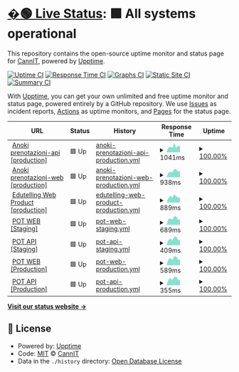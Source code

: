 # [�🟢 Live Status](https://cannavit.github.io/upptime/): <!--live status--> **🟩 All systems operational**

This repository contains the open-source uptime monitor and status page for [CannIT](https://demo.upptime.js.org), powered by [Upptime](https://github.com/upptime/upptime).

[![Uptime CI](https://github.com/cannavit/upptime/workflows/Uptime%20CI/badge.svg)](https://github.com/cannavit/upptime/actions?query=workflow%3A%22Uptime+CI%22)
[![Response Time CI](https://github.com/cannavit/upptime/workflows/Response%20Time%20CI/badge.svg)](https://github.com/cannavit/upptime/actions?query=workflow%3A%22Response+Time+CI%22)
[![Graphs CI](https://github.com/cannavit/upptime/workflows/Graphs%20CI/badge.svg)](https://github.com/cannavit/upptime/actions?query=workflow%3A%22Graphs+CI%22)
[![Static Site CI](https://github.com/cannavit/upptime/workflows/Static%20Site%20CI/badge.svg)](https://github.com/cannavit/upptime/actions?query=workflow%3A%22Static+Site+CI%22)
[![Summary CI](https://github.com/cannavit/upptime/workflows/Summary%20CI/badge.svg)](https://github.com/cannavit/upptime/actions?query=workflow%3A%22Summary+CI%22)

With [Upptime](https://upptime.js.org), you can get your own unlimited and free uptime monitor and status page, powered entirely by a GitHub repository. We use [Issues](https://github.com/cannavit/upptime/issues) as incident reports, [Actions](https://github.com/cannavit/upptime/actions) as uptime monitors, and [Pages](https://demo.upptime.js.org) for the status page.

<!--start: status pages-->
<!-- This summary is generated by Upptime (https://github.com/upptime/upptime) -->
<!-- Do not edit this manually, your changes will be overwritten -->
<!-- prettier-ignore -->
| URL | Status | History | Response Time | Uptime |
| --- | ------ | ------- | ------------- | ------ |
| <img alt="" src="https://icons.duckduckgo.com/ip3/prenotazioni-api.cloud.anoki.it.ico" height="13"> [Anoki prenotazioni-api [production]](https://prenotazioni-api.cloud.anoki.it/reservation-be/swagger-ui.html) | 🟩 Up | [anoki-prenotazioni-api-production.yml](https://github.com/cannavit/upptime/commits/HEAD/history/anoki-prenotazioni-api-production.yml) | <details><summary><img alt="Response time graph" src="./graphs/anoki-prenotazioni-api-production/response-time-week.png" height="20"> 1041ms</summary><br><a href="https://cannavit.github.io/upptime/history/anoki-prenotazioni-api-production"><img alt="Response time 1047" src="https://img.shields.io/endpoint?url=https%3A%2F%2Fraw.githubusercontent.com%2Fcannavit%2Fupptime%2FHEAD%2Fapi%2Fanoki-prenotazioni-api-production%2Fresponse-time.json"></a><br><a href="https://cannavit.github.io/upptime/history/anoki-prenotazioni-api-production"><img alt="24-hour response time 1182" src="https://img.shields.io/endpoint?url=https%3A%2F%2Fraw.githubusercontent.com%2Fcannavit%2Fupptime%2FHEAD%2Fapi%2Fanoki-prenotazioni-api-production%2Fresponse-time-day.json"></a><br><a href="https://cannavit.github.io/upptime/history/anoki-prenotazioni-api-production"><img alt="7-day response time 1041" src="https://img.shields.io/endpoint?url=https%3A%2F%2Fraw.githubusercontent.com%2Fcannavit%2Fupptime%2FHEAD%2Fapi%2Fanoki-prenotazioni-api-production%2Fresponse-time-week.json"></a><br><a href="https://cannavit.github.io/upptime/history/anoki-prenotazioni-api-production"><img alt="30-day response time 971" src="https://img.shields.io/endpoint?url=https%3A%2F%2Fraw.githubusercontent.com%2Fcannavit%2Fupptime%2FHEAD%2Fapi%2Fanoki-prenotazioni-api-production%2Fresponse-time-month.json"></a><br><a href="https://cannavit.github.io/upptime/history/anoki-prenotazioni-api-production"><img alt="1-year response time 1047" src="https://img.shields.io/endpoint?url=https%3A%2F%2Fraw.githubusercontent.com%2Fcannavit%2Fupptime%2FHEAD%2Fapi%2Fanoki-prenotazioni-api-production%2Fresponse-time-year.json"></a></details> | <details><summary><a href="https://cannavit.github.io/upptime/history/anoki-prenotazioni-api-production">100.00%</a></summary><a href="https://cannavit.github.io/upptime/history/anoki-prenotazioni-api-production"><img alt="All-time uptime 99.99%" src="https://img.shields.io/endpoint?url=https%3A%2F%2Fraw.githubusercontent.com%2Fcannavit%2Fupptime%2FHEAD%2Fapi%2Fanoki-prenotazioni-api-production%2Fuptime.json"></a><br><a href="https://cannavit.github.io/upptime/history/anoki-prenotazioni-api-production"><img alt="24-hour uptime 100.00%" src="https://img.shields.io/endpoint?url=https%3A%2F%2Fraw.githubusercontent.com%2Fcannavit%2Fupptime%2FHEAD%2Fapi%2Fanoki-prenotazioni-api-production%2Fuptime-day.json"></a><br><a href="https://cannavit.github.io/upptime/history/anoki-prenotazioni-api-production"><img alt="7-day uptime 100.00%" src="https://img.shields.io/endpoint?url=https%3A%2F%2Fraw.githubusercontent.com%2Fcannavit%2Fupptime%2FHEAD%2Fapi%2Fanoki-prenotazioni-api-production%2Fuptime-week.json"></a><br><a href="https://cannavit.github.io/upptime/history/anoki-prenotazioni-api-production"><img alt="30-day uptime 100.00%" src="https://img.shields.io/endpoint?url=https%3A%2F%2Fraw.githubusercontent.com%2Fcannavit%2Fupptime%2FHEAD%2Fapi%2Fanoki-prenotazioni-api-production%2Fuptime-month.json"></a><br><a href="https://cannavit.github.io/upptime/history/anoki-prenotazioni-api-production"><img alt="1-year uptime 99.99%" src="https://img.shields.io/endpoint?url=https%3A%2F%2Fraw.githubusercontent.com%2Fcannavit%2Fupptime%2FHEAD%2Fapi%2Fanoki-prenotazioni-api-production%2Fuptime-year.json"></a></details>
| <img alt="" src="https://icons.duckduckgo.com/ip3/prenota.cloud.anoki.it.ico" height="13"> [Anoki prenotazioni-web [production]](https://prenota.cloud.anoki.it/) | 🟩 Up | [anoki-prenotazioni-web-production.yml](https://github.com/cannavit/upptime/commits/HEAD/history/anoki-prenotazioni-web-production.yml) | <details><summary><img alt="Response time graph" src="./graphs/anoki-prenotazioni-web-production/response-time-week.png" height="20"> 938ms</summary><br><a href="https://cannavit.github.io/upptime/history/anoki-prenotazioni-web-production"><img alt="Response time 885" src="https://img.shields.io/endpoint?url=https%3A%2F%2Fraw.githubusercontent.com%2Fcannavit%2Fupptime%2FHEAD%2Fapi%2Fanoki-prenotazioni-web-production%2Fresponse-time.json"></a><br><a href="https://cannavit.github.io/upptime/history/anoki-prenotazioni-web-production"><img alt="24-hour response time 990" src="https://img.shields.io/endpoint?url=https%3A%2F%2Fraw.githubusercontent.com%2Fcannavit%2Fupptime%2FHEAD%2Fapi%2Fanoki-prenotazioni-web-production%2Fresponse-time-day.json"></a><br><a href="https://cannavit.github.io/upptime/history/anoki-prenotazioni-web-production"><img alt="7-day response time 938" src="https://img.shields.io/endpoint?url=https%3A%2F%2Fraw.githubusercontent.com%2Fcannavit%2Fupptime%2FHEAD%2Fapi%2Fanoki-prenotazioni-web-production%2Fresponse-time-week.json"></a><br><a href="https://cannavit.github.io/upptime/history/anoki-prenotazioni-web-production"><img alt="30-day response time 928" src="https://img.shields.io/endpoint?url=https%3A%2F%2Fraw.githubusercontent.com%2Fcannavit%2Fupptime%2FHEAD%2Fapi%2Fanoki-prenotazioni-web-production%2Fresponse-time-month.json"></a><br><a href="https://cannavit.github.io/upptime/history/anoki-prenotazioni-web-production"><img alt="1-year response time 885" src="https://img.shields.io/endpoint?url=https%3A%2F%2Fraw.githubusercontent.com%2Fcannavit%2Fupptime%2FHEAD%2Fapi%2Fanoki-prenotazioni-web-production%2Fresponse-time-year.json"></a></details> | <details><summary><a href="https://cannavit.github.io/upptime/history/anoki-prenotazioni-web-production">100.00%</a></summary><a href="https://cannavit.github.io/upptime/history/anoki-prenotazioni-web-production"><img alt="All-time uptime 99.96%" src="https://img.shields.io/endpoint?url=https%3A%2F%2Fraw.githubusercontent.com%2Fcannavit%2Fupptime%2FHEAD%2Fapi%2Fanoki-prenotazioni-web-production%2Fuptime.json"></a><br><a href="https://cannavit.github.io/upptime/history/anoki-prenotazioni-web-production"><img alt="24-hour uptime 100.00%" src="https://img.shields.io/endpoint?url=https%3A%2F%2Fraw.githubusercontent.com%2Fcannavit%2Fupptime%2FHEAD%2Fapi%2Fanoki-prenotazioni-web-production%2Fuptime-day.json"></a><br><a href="https://cannavit.github.io/upptime/history/anoki-prenotazioni-web-production"><img alt="7-day uptime 100.00%" src="https://img.shields.io/endpoint?url=https%3A%2F%2Fraw.githubusercontent.com%2Fcannavit%2Fupptime%2FHEAD%2Fapi%2Fanoki-prenotazioni-web-production%2Fuptime-week.json"></a><br><a href="https://cannavit.github.io/upptime/history/anoki-prenotazioni-web-production"><img alt="30-day uptime 100.00%" src="https://img.shields.io/endpoint?url=https%3A%2F%2Fraw.githubusercontent.com%2Fcannavit%2Fupptime%2FHEAD%2Fapi%2Fanoki-prenotazioni-web-production%2Fuptime-month.json"></a><br><a href="https://cannavit.github.io/upptime/history/anoki-prenotazioni-web-production"><img alt="1-year uptime 99.96%" src="https://img.shields.io/endpoint?url=https%3A%2F%2Fraw.githubusercontent.com%2Fcannavit%2Fupptime%2FHEAD%2Fapi%2Fanoki-prenotazioni-web-production%2Fuptime-year.json"></a></details>
| <img alt="" src="https://icons.duckduckgo.com/ip3/edutelling.it.ico" height="13"> [Edutelling Web Product [production]](https://edutelling.it/) | 🟩 Up | [edutelling-web-product-production.yml](https://github.com/cannavit/upptime/commits/HEAD/history/edutelling-web-product-production.yml) | <details><summary><img alt="Response time graph" src="./graphs/edutelling-web-product-production/response-time-week.png" height="20"> 889ms</summary><br><a href="https://cannavit.github.io/upptime/history/edutelling-web-product-production"><img alt="Response time 919" src="https://img.shields.io/endpoint?url=https%3A%2F%2Fraw.githubusercontent.com%2Fcannavit%2Fupptime%2FHEAD%2Fapi%2Fedutelling-web-product-production%2Fresponse-time.json"></a><br><a href="https://cannavit.github.io/upptime/history/edutelling-web-product-production"><img alt="24-hour response time 814" src="https://img.shields.io/endpoint?url=https%3A%2F%2Fraw.githubusercontent.com%2Fcannavit%2Fupptime%2FHEAD%2Fapi%2Fedutelling-web-product-production%2Fresponse-time-day.json"></a><br><a href="https://cannavit.github.io/upptime/history/edutelling-web-product-production"><img alt="7-day response time 889" src="https://img.shields.io/endpoint?url=https%3A%2F%2Fraw.githubusercontent.com%2Fcannavit%2Fupptime%2FHEAD%2Fapi%2Fedutelling-web-product-production%2Fresponse-time-week.json"></a><br><a href="https://cannavit.github.io/upptime/history/edutelling-web-product-production"><img alt="30-day response time 936" src="https://img.shields.io/endpoint?url=https%3A%2F%2Fraw.githubusercontent.com%2Fcannavit%2Fupptime%2FHEAD%2Fapi%2Fedutelling-web-product-production%2Fresponse-time-month.json"></a><br><a href="https://cannavit.github.io/upptime/history/edutelling-web-product-production"><img alt="1-year response time 919" src="https://img.shields.io/endpoint?url=https%3A%2F%2Fraw.githubusercontent.com%2Fcannavit%2Fupptime%2FHEAD%2Fapi%2Fedutelling-web-product-production%2Fresponse-time-year.json"></a></details> | <details><summary><a href="https://cannavit.github.io/upptime/history/edutelling-web-product-production">100.00%</a></summary><a href="https://cannavit.github.io/upptime/history/edutelling-web-product-production"><img alt="All-time uptime 100.00%" src="https://img.shields.io/endpoint?url=https%3A%2F%2Fraw.githubusercontent.com%2Fcannavit%2Fupptime%2FHEAD%2Fapi%2Fedutelling-web-product-production%2Fuptime.json"></a><br><a href="https://cannavit.github.io/upptime/history/edutelling-web-product-production"><img alt="24-hour uptime 100.00%" src="https://img.shields.io/endpoint?url=https%3A%2F%2Fraw.githubusercontent.com%2Fcannavit%2Fupptime%2FHEAD%2Fapi%2Fedutelling-web-product-production%2Fuptime-day.json"></a><br><a href="https://cannavit.github.io/upptime/history/edutelling-web-product-production"><img alt="7-day uptime 100.00%" src="https://img.shields.io/endpoint?url=https%3A%2F%2Fraw.githubusercontent.com%2Fcannavit%2Fupptime%2FHEAD%2Fapi%2Fedutelling-web-product-production%2Fuptime-week.json"></a><br><a href="https://cannavit.github.io/upptime/history/edutelling-web-product-production"><img alt="30-day uptime 100.00%" src="https://img.shields.io/endpoint?url=https%3A%2F%2Fraw.githubusercontent.com%2Fcannavit%2Fupptime%2FHEAD%2Fapi%2Fedutelling-web-product-production%2Fuptime-month.json"></a><br><a href="https://cannavit.github.io/upptime/history/edutelling-web-product-production"><img alt="1-year uptime 100.00%" src="https://img.shields.io/endpoint?url=https%3A%2F%2Fraw.githubusercontent.com%2Fcannavit%2Fupptime%2FHEAD%2Fapi%2Fedutelling-web-product-production%2Fuptime-year.json"></a></details>
| <img alt="" src="https://icons.duckduckgo.com/ip3/pot-uat.paxitalia.com.ico" height="13"> [POT WEB [Staging]](https://pot-uat.paxitalia.com:5443) | 🟩 Up | [pot-web-staging.yml](https://github.com/cannavit/upptime/commits/HEAD/history/pot-web-staging.yml) | <details><summary><img alt="Response time graph" src="./graphs/pot-web-staging/response-time-week.png" height="20"> 689ms</summary><br><a href="https://cannavit.github.io/upptime/history/pot-web-staging"><img alt="Response time 785" src="https://img.shields.io/endpoint?url=https%3A%2F%2Fraw.githubusercontent.com%2Fcannavit%2Fupptime%2FHEAD%2Fapi%2Fpot-web-staging%2Fresponse-time.json"></a><br><a href="https://cannavit.github.io/upptime/history/pot-web-staging"><img alt="24-hour response time 565" src="https://img.shields.io/endpoint?url=https%3A%2F%2Fraw.githubusercontent.com%2Fcannavit%2Fupptime%2FHEAD%2Fapi%2Fpot-web-staging%2Fresponse-time-day.json"></a><br><a href="https://cannavit.github.io/upptime/history/pot-web-staging"><img alt="7-day response time 689" src="https://img.shields.io/endpoint?url=https%3A%2F%2Fraw.githubusercontent.com%2Fcannavit%2Fupptime%2FHEAD%2Fapi%2Fpot-web-staging%2Fresponse-time-week.json"></a><br><a href="https://cannavit.github.io/upptime/history/pot-web-staging"><img alt="30-day response time 718" src="https://img.shields.io/endpoint?url=https%3A%2F%2Fraw.githubusercontent.com%2Fcannavit%2Fupptime%2FHEAD%2Fapi%2Fpot-web-staging%2Fresponse-time-month.json"></a><br><a href="https://cannavit.github.io/upptime/history/pot-web-staging"><img alt="1-year response time 785" src="https://img.shields.io/endpoint?url=https%3A%2F%2Fraw.githubusercontent.com%2Fcannavit%2Fupptime%2FHEAD%2Fapi%2Fpot-web-staging%2Fresponse-time-year.json"></a></details> | <details><summary><a href="https://cannavit.github.io/upptime/history/pot-web-staging">100.00%</a></summary><a href="https://cannavit.github.io/upptime/history/pot-web-staging"><img alt="All-time uptime 99.98%" src="https://img.shields.io/endpoint?url=https%3A%2F%2Fraw.githubusercontent.com%2Fcannavit%2Fupptime%2FHEAD%2Fapi%2Fpot-web-staging%2Fuptime.json"></a><br><a href="https://cannavit.github.io/upptime/history/pot-web-staging"><img alt="24-hour uptime 100.00%" src="https://img.shields.io/endpoint?url=https%3A%2F%2Fraw.githubusercontent.com%2Fcannavit%2Fupptime%2FHEAD%2Fapi%2Fpot-web-staging%2Fuptime-day.json"></a><br><a href="https://cannavit.github.io/upptime/history/pot-web-staging"><img alt="7-day uptime 100.00%" src="https://img.shields.io/endpoint?url=https%3A%2F%2Fraw.githubusercontent.com%2Fcannavit%2Fupptime%2FHEAD%2Fapi%2Fpot-web-staging%2Fuptime-week.json"></a><br><a href="https://cannavit.github.io/upptime/history/pot-web-staging"><img alt="30-day uptime 100.00%" src="https://img.shields.io/endpoint?url=https%3A%2F%2Fraw.githubusercontent.com%2Fcannavit%2Fupptime%2FHEAD%2Fapi%2Fpot-web-staging%2Fuptime-month.json"></a><br><a href="https://cannavit.github.io/upptime/history/pot-web-staging"><img alt="1-year uptime 99.98%" src="https://img.shields.io/endpoint?url=https%3A%2F%2Fraw.githubusercontent.com%2Fcannavit%2Fupptime%2FHEAD%2Fapi%2Fpot-web-staging%2Fuptime-year.json"></a></details>
| <img alt="" src="https://icons.duckduckgo.com/ip3/pot-uat.paxitalia.com.ico" height="13"> [POT API [Staging]](http://pot-uat.paxitalia.com:8443/api/public/auth/signin) | 🟩 Up | [pot-api-staging.yml](https://github.com/cannavit/upptime/commits/HEAD/history/pot-api-staging.yml) | <details><summary><img alt="Response time graph" src="./graphs/pot-api-staging/response-time-week.png" height="20"> 409ms</summary><br><a href="https://cannavit.github.io/upptime/history/pot-api-staging"><img alt="Response time 364" src="https://img.shields.io/endpoint?url=https%3A%2F%2Fraw.githubusercontent.com%2Fcannavit%2Fupptime%2FHEAD%2Fapi%2Fpot-api-staging%2Fresponse-time.json"></a><br><a href="https://cannavit.github.io/upptime/history/pot-api-staging"><img alt="24-hour response time 340" src="https://img.shields.io/endpoint?url=https%3A%2F%2Fraw.githubusercontent.com%2Fcannavit%2Fupptime%2FHEAD%2Fapi%2Fpot-api-staging%2Fresponse-time-day.json"></a><br><a href="https://cannavit.github.io/upptime/history/pot-api-staging"><img alt="7-day response time 409" src="https://img.shields.io/endpoint?url=https%3A%2F%2Fraw.githubusercontent.com%2Fcannavit%2Fupptime%2FHEAD%2Fapi%2Fpot-api-staging%2Fresponse-time-week.json"></a><br><a href="https://cannavit.github.io/upptime/history/pot-api-staging"><img alt="30-day response time 419" src="https://img.shields.io/endpoint?url=https%3A%2F%2Fraw.githubusercontent.com%2Fcannavit%2Fupptime%2FHEAD%2Fapi%2Fpot-api-staging%2Fresponse-time-month.json"></a><br><a href="https://cannavit.github.io/upptime/history/pot-api-staging"><img alt="1-year response time 364" src="https://img.shields.io/endpoint?url=https%3A%2F%2Fraw.githubusercontent.com%2Fcannavit%2Fupptime%2FHEAD%2Fapi%2Fpot-api-staging%2Fresponse-time-year.json"></a></details> | <details><summary><a href="https://cannavit.github.io/upptime/history/pot-api-staging">100.00%</a></summary><a href="https://cannavit.github.io/upptime/history/pot-api-staging"><img alt="All-time uptime 99.01%" src="https://img.shields.io/endpoint?url=https%3A%2F%2Fraw.githubusercontent.com%2Fcannavit%2Fupptime%2FHEAD%2Fapi%2Fpot-api-staging%2Fuptime.json"></a><br><a href="https://cannavit.github.io/upptime/history/pot-api-staging"><img alt="24-hour uptime 100.00%" src="https://img.shields.io/endpoint?url=https%3A%2F%2Fraw.githubusercontent.com%2Fcannavit%2Fupptime%2FHEAD%2Fapi%2Fpot-api-staging%2Fuptime-day.json"></a><br><a href="https://cannavit.github.io/upptime/history/pot-api-staging"><img alt="7-day uptime 100.00%" src="https://img.shields.io/endpoint?url=https%3A%2F%2Fraw.githubusercontent.com%2Fcannavit%2Fupptime%2FHEAD%2Fapi%2Fpot-api-staging%2Fuptime-week.json"></a><br><a href="https://cannavit.github.io/upptime/history/pot-api-staging"><img alt="30-day uptime 100.00%" src="https://img.shields.io/endpoint?url=https%3A%2F%2Fraw.githubusercontent.com%2Fcannavit%2Fupptime%2FHEAD%2Fapi%2Fpot-api-staging%2Fuptime-month.json"></a><br><a href="https://cannavit.github.io/upptime/history/pot-api-staging"><img alt="1-year uptime 99.01%" src="https://img.shields.io/endpoint?url=https%3A%2F%2Fraw.githubusercontent.com%2Fcannavit%2Fupptime%2FHEAD%2Fapi%2Fpot-api-staging%2Fuptime-year.json"></a></details>
| <img alt="" src="https://icons.duckduckgo.com/ip3/pot.paxitalia.com.ico" height="13"> [POT WEB [Production]](https://pot.paxitalia.com/) | 🟩 Up | [pot-web-production.yml](https://github.com/cannavit/upptime/commits/HEAD/history/pot-web-production.yml) | <details><summary><img alt="Response time graph" src="./graphs/pot-web-production/response-time-week.png" height="20"> 589ms</summary><br><a href="https://cannavit.github.io/upptime/history/pot-web-production"><img alt="Response time 617" src="https://img.shields.io/endpoint?url=https%3A%2F%2Fraw.githubusercontent.com%2Fcannavit%2Fupptime%2FHEAD%2Fapi%2Fpot-web-production%2Fresponse-time.json"></a><br><a href="https://cannavit.github.io/upptime/history/pot-web-production"><img alt="24-hour response time 481" src="https://img.shields.io/endpoint?url=https%3A%2F%2Fraw.githubusercontent.com%2Fcannavit%2Fupptime%2FHEAD%2Fapi%2Fpot-web-production%2Fresponse-time-day.json"></a><br><a href="https://cannavit.github.io/upptime/history/pot-web-production"><img alt="7-day response time 589" src="https://img.shields.io/endpoint?url=https%3A%2F%2Fraw.githubusercontent.com%2Fcannavit%2Fupptime%2FHEAD%2Fapi%2Fpot-web-production%2Fresponse-time-week.json"></a><br><a href="https://cannavit.github.io/upptime/history/pot-web-production"><img alt="30-day response time 610" src="https://img.shields.io/endpoint?url=https%3A%2F%2Fraw.githubusercontent.com%2Fcannavit%2Fupptime%2FHEAD%2Fapi%2Fpot-web-production%2Fresponse-time-month.json"></a><br><a href="https://cannavit.github.io/upptime/history/pot-web-production"><img alt="1-year response time 617" src="https://img.shields.io/endpoint?url=https%3A%2F%2Fraw.githubusercontent.com%2Fcannavit%2Fupptime%2FHEAD%2Fapi%2Fpot-web-production%2Fresponse-time-year.json"></a></details> | <details><summary><a href="https://cannavit.github.io/upptime/history/pot-web-production">100.00%</a></summary><a href="https://cannavit.github.io/upptime/history/pot-web-production"><img alt="All-time uptime 99.99%" src="https://img.shields.io/endpoint?url=https%3A%2F%2Fraw.githubusercontent.com%2Fcannavit%2Fupptime%2FHEAD%2Fapi%2Fpot-web-production%2Fuptime.json"></a><br><a href="https://cannavit.github.io/upptime/history/pot-web-production"><img alt="24-hour uptime 100.00%" src="https://img.shields.io/endpoint?url=https%3A%2F%2Fraw.githubusercontent.com%2Fcannavit%2Fupptime%2FHEAD%2Fapi%2Fpot-web-production%2Fuptime-day.json"></a><br><a href="https://cannavit.github.io/upptime/history/pot-web-production"><img alt="7-day uptime 100.00%" src="https://img.shields.io/endpoint?url=https%3A%2F%2Fraw.githubusercontent.com%2Fcannavit%2Fupptime%2FHEAD%2Fapi%2Fpot-web-production%2Fuptime-week.json"></a><br><a href="https://cannavit.github.io/upptime/history/pot-web-production"><img alt="30-day uptime 100.00%" src="https://img.shields.io/endpoint?url=https%3A%2F%2Fraw.githubusercontent.com%2Fcannavit%2Fupptime%2FHEAD%2Fapi%2Fpot-web-production%2Fuptime-month.json"></a><br><a href="https://cannavit.github.io/upptime/history/pot-web-production"><img alt="1-year uptime 99.99%" src="https://img.shields.io/endpoint?url=https%3A%2F%2Fraw.githubusercontent.com%2Fcannavit%2Fupptime%2FHEAD%2Fapi%2Fpot-web-production%2Fuptime-year.json"></a></details>
| <img alt="" src="https://icons.duckduckgo.com/ip3/pot.paxitalia.com.ico" height="13"> [POT API [Production]](http://pot.paxitalia.com:8443/api/public/auth/signin) | 🟩 Up | [pot-api-production.yml](https://github.com/cannavit/upptime/commits/HEAD/history/pot-api-production.yml) | <details><summary><img alt="Response time graph" src="./graphs/pot-api-production/response-time-week.png" height="20"> 355ms</summary><br><a href="https://cannavit.github.io/upptime/history/pot-api-production"><img alt="Response time 305" src="https://img.shields.io/endpoint?url=https%3A%2F%2Fraw.githubusercontent.com%2Fcannavit%2Fupptime%2FHEAD%2Fapi%2Fpot-api-production%2Fresponse-time.json"></a><br><a href="https://cannavit.github.io/upptime/history/pot-api-production"><img alt="24-hour response time 282" src="https://img.shields.io/endpoint?url=https%3A%2F%2Fraw.githubusercontent.com%2Fcannavit%2Fupptime%2FHEAD%2Fapi%2Fpot-api-production%2Fresponse-time-day.json"></a><br><a href="https://cannavit.github.io/upptime/history/pot-api-production"><img alt="7-day response time 355" src="https://img.shields.io/endpoint?url=https%3A%2F%2Fraw.githubusercontent.com%2Fcannavit%2Fupptime%2FHEAD%2Fapi%2Fpot-api-production%2Fresponse-time-week.json"></a><br><a href="https://cannavit.github.io/upptime/history/pot-api-production"><img alt="30-day response time 362" src="https://img.shields.io/endpoint?url=https%3A%2F%2Fraw.githubusercontent.com%2Fcannavit%2Fupptime%2FHEAD%2Fapi%2Fpot-api-production%2Fresponse-time-month.json"></a><br><a href="https://cannavit.github.io/upptime/history/pot-api-production"><img alt="1-year response time 305" src="https://img.shields.io/endpoint?url=https%3A%2F%2Fraw.githubusercontent.com%2Fcannavit%2Fupptime%2FHEAD%2Fapi%2Fpot-api-production%2Fresponse-time-year.json"></a></details> | <details><summary><a href="https://cannavit.github.io/upptime/history/pot-api-production">100.00%</a></summary><a href="https://cannavit.github.io/upptime/history/pot-api-production"><img alt="All-time uptime 99.93%" src="https://img.shields.io/endpoint?url=https%3A%2F%2Fraw.githubusercontent.com%2Fcannavit%2Fupptime%2FHEAD%2Fapi%2Fpot-api-production%2Fuptime.json"></a><br><a href="https://cannavit.github.io/upptime/history/pot-api-production"><img alt="24-hour uptime 100.00%" src="https://img.shields.io/endpoint?url=https%3A%2F%2Fraw.githubusercontent.com%2Fcannavit%2Fupptime%2FHEAD%2Fapi%2Fpot-api-production%2Fuptime-day.json"></a><br><a href="https://cannavit.github.io/upptime/history/pot-api-production"><img alt="7-day uptime 100.00%" src="https://img.shields.io/endpoint?url=https%3A%2F%2Fraw.githubusercontent.com%2Fcannavit%2Fupptime%2FHEAD%2Fapi%2Fpot-api-production%2Fuptime-week.json"></a><br><a href="https://cannavit.github.io/upptime/history/pot-api-production"><img alt="30-day uptime 100.00%" src="https://img.shields.io/endpoint?url=https%3A%2F%2Fraw.githubusercontent.com%2Fcannavit%2Fupptime%2FHEAD%2Fapi%2Fpot-api-production%2Fuptime-month.json"></a><br><a href="https://cannavit.github.io/upptime/history/pot-api-production"><img alt="1-year uptime 99.93%" src="https://img.shields.io/endpoint?url=https%3A%2F%2Fraw.githubusercontent.com%2Fcannavit%2Fupptime%2FHEAD%2Fapi%2Fpot-api-production%2Fuptime-year.json"></a></details>

<!--end: status pages-->

[**Visit our status website →**](https://demo.upptime.js.org)

## 📄 License

- Powered by: [Upptime](https://github.com/upptime/upptime)
- Code: [MIT](./LICENSE) © [CannIT](https://demo.upptime.js.org)
- Data in the `./history` directory: [Open Database License](https://opendatacommons.org/licenses/odbl/1-0/)
